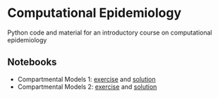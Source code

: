 # Computational Epidemiology
Python code and material for an introductory course on computational epidemiology

## Notebooks
- Compartmental Models 1: [exercise](https://github.com/ngozzi/computational-epidemiology/blob/main/notebooks/compartmental_models/compartmental_models_1_exercise.ipynb) and [solution](https://github.com/ngozzi/computational-epidemiology/blob/main/notebooks/compartmental_models/compartmental_models_1_solution.ipynb) 
- Compartmental Models 2: [exercise](https://github.com/ngozzi/computational-epidemiology/blob/main/notebooks/compartmental_models/compartmental_models_2_exercise.ipynb) and [solution](https://github.com/ngozzi/computational-epidemiology/blob/main/notebooks/compartmental_models/compartmental_models_2_solution.ipynb) 

